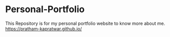 # Personal-Portfolio
This Repository is for my personal portfolio website to know more about me.
https://pratham-kapratwar.github.io/
